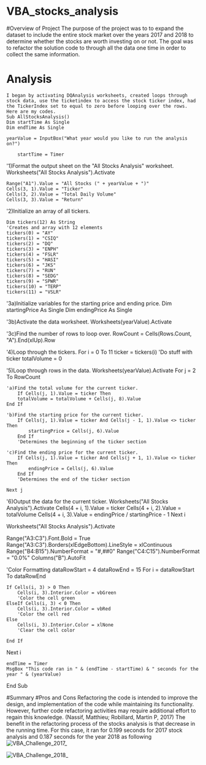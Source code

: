 # VBA_stocks_analysis
#Overview of Project
  The purpose of the project was to to expand the dataset to include the entire stock market over the years 2017 and 2018 to determine whether the stocks are worth investing on or not. The goal was to refactor the solution code to through all the data one time in order to collect the same information.
  # Analysis 
    I began by activating DQAnalysis worksheets, created loops through stock data, use the ticketindex to access the stock ticker index, had the TickerIndex set to equal to zero before looping over the rows. Here are my codes.
    Sub AllStocksAnalysis()
    Dim startTime As Single
    Dim endTime As Single
    
    yearValue = InputBox("What year would you like to run the analysis on?")
    
        startTime = Timer

'1)Format the output sheet on the "All Stocks Analysis" worksheet.
    Worksheets("All Stocks Analysis").Activate
    
    Range("A1").Value = "All Stocks (" + yearValue + ")"
    Cells(3, 1).Value = "Ticker"
    Cells(3, 2).Value = "Total Daily Volume"
    Cells(3, 3).Value = "Return"

'2)Initialize an array of all tickers.

    Dim tickers(12) As String
    'Creates and array with 12 elements
    tickers(0) = "AY"
    tickers(1) = "CSIQ"
    tickers(2) = "DQ"
    tickers(3) = "ENPH"
    tickers(4) = "FSLR"
    tickers(5) = "HASI"
    tickers(6) = "JKS"
    tickers(7) = "RUN"
    tickers(8) = "SEDG"
    tickers(9) = "SPWR"
    tickers(10) = "TERP"
    tickers(11) = "VSLR"
  
'3a)Initialize variables for the starting price and ending price.
    Dim startingPrice As Single
    Dim endingPrice As Single
    
'3b)Activate the data worksheet.
    Worksheets(yearValue).Activate

'3c)Find the number of rows to loop over.
    RowCount = Cells(Rows.Count, "A").End(xlUp).Row
    
'4)Loop through the tickers.
    For i = 0 To 11
        ticker = tickers(i)
        'Do stuff with ticker
        totalVolume = 0
    
'5)Loop through rows in the data.
    Worksheets(yearValue).Activate
        For j = 2 To RowCount
        
    'a)Find the total volume for the current ticker.
        If Cells(j, 1).Value = ticker Then
        totalVolume = totalVolume + Cells(j, 8).Value
    End If
    
    'b)Find the starting price for the current ticker.
        If Cells(j, 1).Value = ticker And Cells(j - 1, 1).Value <> ticker Then
            startingPrice = Cells(j, 6).Value
        End If
        'Determines the beginning of the ticker section
        
    'c)Find the ending price for the current ticker.
        If Cells(j, 1).Value = ticker And Cells(j + 1, 1).Value <> ticker Then
            endingPrice = Cells(j, 6).Value
        End If
        'Determines the end of the ticker section
        
    Next j
    
'6)Output the data for the current ticker.
    Worksheets("All Stocks Analysis").Activate
    Cells(4 + i, 1).Value = ticker
    Cells(4 + i, 2).Value = totalVolume
    Cells(4 + i, 3).Value = endingPrice / startingPrice - 1
 Next i


Worksheets("All Stocks Analysis").Activate

Range("A3:C3").Font.Bold = True
Range("A3:C3").Borders(xlEdgeBottom).LineStyle = xlContinuous
Range("B4:B15").NumberFormat = "#,##0"
Range("C4:C15").NumberFormat = "0.0%"
Columns("B").AutoFit

'Color Formatting
    dataRowStart = 4
    dataRowEnd = 15
    For i = dataRowStart To dataRowEnd
    
    
    If Cells(i, 3) > 0 Then
        Cells(i, 3).Interior.Color = vbGreen
        'Color the cell green
    ElseIf Cells(i, 3) < 0 Then
        Cells(i, 3).Interior.Color = vbRed
        'Color the cell red
    Else
        Cells(i, 3).Interior.Color = xlNone
        'Clear the cell color
    
    End If
Next i

    endTime = Timer
    MsgBox "This code ran in " & (endTime - startTime) & " seconds for the year " & (yearValue)

End Sub

#Summary
#Pros and Cons
Refactoring the code is intended to improve the design, and implementation of the code while maintaining its functionality. However, further code refactoring activities may require additional effort to regain this knowledge. (Nassif, Matthieu; Robillard, Martin P, 2017) The benefit in the refactoring process of the stocks analysis is that decrease in the running time. For this case, it ran for 0.199 seconds for 2017 stock analysis and 
0.187 seconds for the year 2018 as following
![VBA_Challenge_2017_](https://user-images.githubusercontent.com/98790082/155231576-da1e025f-4c23-4ad2-ae70-31b879b284d1.png)

![VBA_Challenge_2018_](https://user-images.githubusercontent.com/98790082/155231550-99949c3b-9984-49be-bf87-5694f008caf4.png)
